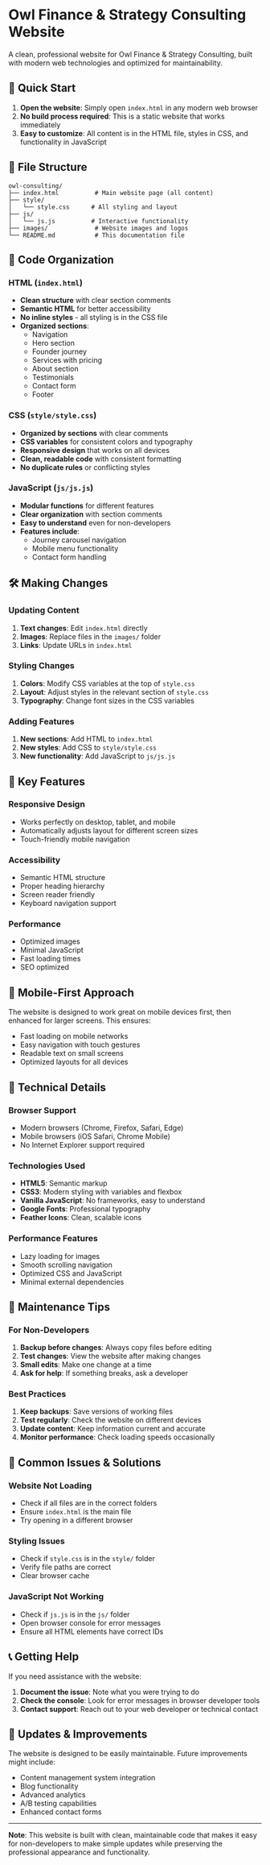 # Owl Finance & Strategy Consulting Website

A clean, professional website for Owl Finance & Strategy Consulting, built with modern web technologies and optimized for maintainability.

## 🚀 Quick Start

1. **Open the website**: Simply open `index.html` in any modern web browser
2. **No build process required**: This is a static website that works immediately
3. **Easy to customize**: All content is in the HTML file, styles in CSS, and functionality in JavaScript

## 📁 File Structure

```
owl-consulting/
├── index.html          # Main website page (all content)
├── style/
│   └── style.css      # All styling and layout
├── js/
│   └── js.js          # Interactive functionality
├── images/             # Website images and logos
└── README.md           # This documentation file
```

## 🎨 Code Organization

### HTML (`index.html`)
- **Clean structure** with clear section comments
- **Semantic HTML** for better accessibility
- **No inline styles** - all styling is in the CSS file
- **Organized sections**:
  - Navigation
  - Hero section
  - Founder journey
  - Services with pricing
  - About section
  - Testimonials
  - Contact form
  - Footer

### CSS (`style/style.css`)
- **Organized by sections** with clear comments
- **CSS variables** for consistent colors and typography
- **Responsive design** that works on all devices
- **Clean, readable code** with consistent formatting
- **No duplicate rules** or conflicting styles

### JavaScript (`js/js.js`)
- **Modular functions** for different features
- **Clear organization** with section comments
- **Easy to understand** even for non-developers
- **Features include**:
  - Journey carousel navigation
  - Mobile menu functionality
  - Contact form handling

## 🛠️ Making Changes

### Updating Content
1. **Text changes**: Edit `index.html` directly
2. **Images**: Replace files in the `images/` folder
3. **Links**: Update URLs in `index.html`

### Styling Changes
1. **Colors**: Modify CSS variables at the top of `style.css`
2. **Layout**: Adjust styles in the relevant section of `style.css`
3. **Typography**: Change font sizes in the CSS variables

### Adding Features
1. **New sections**: Add HTML to `index.html`
2. **New styles**: Add CSS to `style/style.css`
3. **New functionality**: Add JavaScript to `js/js.js`

## 🎯 Key Features

### Responsive Design
- Works perfectly on desktop, tablet, and mobile
- Automatically adjusts layout for different screen sizes
- Touch-friendly mobile navigation

### Accessibility
- Semantic HTML structure
- Proper heading hierarchy
- Screen reader friendly
- Keyboard navigation support

### Performance
- Optimized images
- Minimal JavaScript
- Fast loading times
- SEO optimized

## 📱 Mobile-First Approach

The website is designed to work great on mobile devices first, then enhanced for larger screens. This ensures:
- Fast loading on mobile networks
- Easy navigation with touch gestures
- Readable text on small screens
- Optimized layouts for all devices

## 🔧 Technical Details

### Browser Support
- Modern browsers (Chrome, Firefox, Safari, Edge)
- Mobile browsers (iOS Safari, Chrome Mobile)
- No Internet Explorer support required

### Technologies Used
- **HTML5**: Semantic markup
- **CSS3**: Modern styling with variables and flexbox
- **Vanilla JavaScript**: No frameworks, easy to understand
- **Google Fonts**: Professional typography
- **Feather Icons**: Clean, scalable icons

### Performance Features
- Lazy loading for images
- Smooth scrolling navigation
- Optimized CSS and JavaScript
- Minimal external dependencies

## 📝 Maintenance Tips

### For Non-Developers
1. **Backup before changes**: Always copy files before editing
2. **Test changes**: View the website after making changes
3. **Small edits**: Make one change at a time
4. **Ask for help**: If something breaks, ask a developer

### Best Practices
1. **Keep backups**: Save versions of working files
2. **Test regularly**: Check the website on different devices
3. **Update content**: Keep information current and accurate
4. **Monitor performance**: Check loading speeds occasionally

## 🚨 Common Issues & Solutions

### Website Not Loading
- Check if all files are in the correct folders
- Ensure `index.html` is the main file
- Try opening in a different browser

### Styling Issues
- Check if `style.css` is in the `style/` folder
- Verify file paths are correct
- Clear browser cache

### JavaScript Not Working
- Check if `js.js` is in the `js/` folder
- Open browser console for error messages
- Ensure all HTML elements have correct IDs

## 📞 Getting Help

If you need assistance with the website:
1. **Document the issue**: Note what you were trying to do
2. **Check the console**: Look for error messages in browser developer tools
3. **Contact support**: Reach out to your web developer or technical contact

## 🔄 Updates & Improvements

The website is designed to be easily maintainable. Future improvements might include:
- Content management system integration
- Blog functionality
- Advanced analytics
- A/B testing capabilities
- Enhanced contact forms

---

**Note**: This website is built with clean, maintainable code that makes it easy for non-developers to make simple updates while preserving the professional appearance and functionality.
